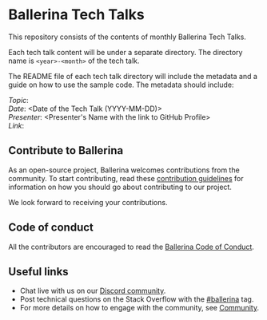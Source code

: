 # Ballerina Tech Talks

This repository consists of the contents of monthly Ballerina Tech Talks.

Each tech talk content will be under a separate directory. The directory name is `<year>-<month>` of the tech talk.

The README file of each tech talk directory will include the metadata and a guide on how to use the sample code. The metadata should include:

_Topic_: **<Tech Talk Topic>** \
_Date_: <Date of the Tech Talk (YYYY-MM-DD)> \
_Presenter_: <Presenter's Name with the link to GitHub Profile> \
_Link_: <Link to the YouTube Video>

## Contribute to Ballerina

As an open-source project, Ballerina welcomes contributions from the community. To start contributing, read these [contribution guidelines](https://github.com/ballerina-platform/ballerina-lang/blob/master/CONTRIBUTING.md) for information on how you should go about contributing to our project.

We look forward to receiving your contributions.

## Code of conduct

All the contributors are encouraged to read the [Ballerina Code of Conduct](https://ballerina.io/code-of-conduct).

## Useful links

* Chat live with us on our [Discord community](https://discord.com/invite/wAJYFbMrG2).
* Post technical questions on the Stack Overflow with the [#ballerina](https://stackoverflow.com/questions/tagged/ballerina) tag.
* For more details on how to engage with the community, see [Community](https://ballerina.io/community/).
